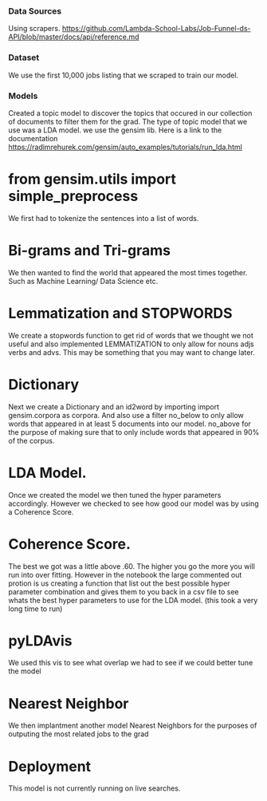 ### Data Sources

Using scrapers. 
https://github.com/Lambda-School-Labs/Job-Funnel-ds-API/blob/master/docs/api/reference.md

### Dataset

We use the first 10,000 jobs listing that we scraped to train our model.

### Models

Created a topic model to discover the topics that occured in our collection of documents to filter them for the grad. The type of topic model that we use was a LDA model. we use the gensim lib. Here is a link to the documentation https://radimrehurek.com/gensim/auto_examples/tutorials/run_lda.html

# from gensim.utils import simple_preprocess

We first had to tokenize the sentences into a list of words.

# Bi-grams and Tri-grams

We then wanted to find the world that appeared the most times together. Such as Machine Learning/ Data Science etc.

# Lemmatization and STOPWORDS

We create a stopwords function to get rid of words that we thought we not useful and also implemented LEMMATIZATION to only allow for nouns adjs verbs and advs. This may be something that you may want to change later.

# Dictionary

Next we create a Dictionary and an id2word by importing import gensim.corpora as corpora. And also use a filter no_below to only allow words that appeared in at least 5 documents into our model. no_above for the purpose of making sure that to only include words that appeared in 90% of the corpus.

# LDA Model.

Once we created the model we then tuned the hyper parameters accordingly. However we checked to see how good our model was by using a Coherence Score.

# Coherence Score.

The best we got was a little above .60. The higher you go the more you will run into over fitting.
However in the notebook the large commented out protion is us creating a function that list out the best possible hyper parameter combination and gives them to you back in a csv file to see whats the best hyper parameters to use for the LDA model. (this took a very long time to run)

# pyLDAvis

We used this vis to see what overlap we had to see if we could better tune the model

# Nearest Neighbor

We then implantment another model Nearest Neighbors for the purposes of outputing the most related jobs to the grad

# Deployment

This model is not currently running on live searches. 
